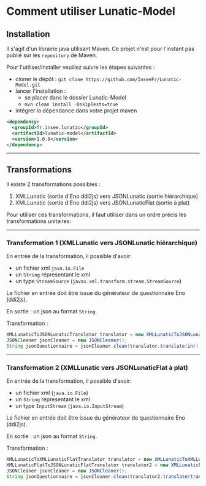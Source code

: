 # Comment utiliser Lunatic-Model

## Installation

Il s'agit d'un librairie java utilisant Maven.
Ce projet n'est pour l'instant pas publié sur les `repository` de Maven.

Pour l'utiliser/installer veuillez suivre les étapes suivantes :

- cloner le dépôt : `git clone https://github.com/InseeFr/Lunatic-Model.git`
- lancer l'installation :
  - se placer dans le dossier Lunatic-Model
  - `mvn clean install -DskipTests=true`
- intégrer la dépendance dans votre projet maven

```xml
<dependency>
  <groupId>fr.insee.lunatic</groupId>
  <artifactId>lunatic-model</artifactId>
  <version>1.0.0</version>
</dependency>
```

---

## Transformations

Il existe 2 transformations possibles :

1. XMLLunatic (sortie d'Eno ddi2js) vers JSONLunatic (sortie hiérarchique)
2. XMLLunatic (sortie d'Eno ddi2js) vers JSONLunaticFlat (sortie à plat)

Pour utiliser ces transformations, il faut utiliser dans un ordre précis les transformations unitaires:

---

### Transformation 1 (XMLLunatic vers JSONLunatic hiérarchique)

En entrée de la transformation, il possible d'avoir:

- un fichier xml `java.io.File`
- un `String` répresentant le xml
- un type `StreamSource` (`javax.xml.transform.stream.StreamSource`)

Le fichier en entrée doit être issue du générateur de questionnaire Eno (ddi2js).

En sortie : un json au format `String`.

Transformation :

```java
XMLLunaticToJSONLunaticTranslator translator = new XMLLunaticToJSONLunaticTranslator();
JSONCleaner jsonCleaner = new JSONCleaner();
String jsonQuestionnaire = jsonCleaner.clean(translator.translate(in));
```

---

### Transformation 2 (XMLLunatic vers JSONLunaticFlat à plat)

En entrée de la transformation, il possible d'avoir:

- un fichier xml (`java.io.File`)
- un `String` répresentant le xml
- un type `InputStream` (`java.io.InputStream`)

Le fichier en entrée doit être issue du générateur de questionnaire Eno (ddi2js).

En sortie : un json au format `String`.

Transformation :

```java
XMLLunaticToXMLLunaticFlatTranslator translator = new XMLLunaticToXMLLunaticFlatTranslator();
XMLLunaticFlatToJSONLunaticFlatTranslator translator2 = new XMLLunaticFlatToJSONLunaticFlatTranslator();
JSONCleaner jsonCleaner = new JSONCleaner();
String jsonQuestionnaire = jsonCleaner.clean(translator2.translate(translator.generate(in)));
```
